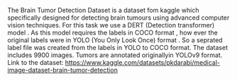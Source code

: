 The Brain Tumor Detection Dataset is a dataset fom kaggle which specifically designed for detecting brain tumours using advanced computer vision techniques.
For this task we use a DERT (Detection transformer) model . As this model requires the labels in COCO format , how ever the original labels were in YOLO (You Only Look Once) format . So a seprated label file was created from the labels in YOLO to COCO format. 
The dataset includes 9900 images.
Tumors are annotated originallyin YOLOv9 format.
Link to the dataset: https://www.kaggle.com/datasets/pkdarabi/medical-image-dataset-brain-tumor-detection
